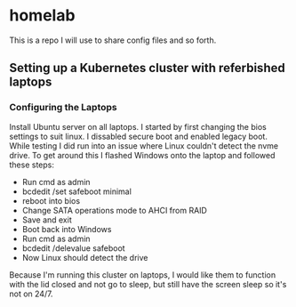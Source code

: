 # homelab
This is a repo I will use to share config files and so forth.


## Setting up a Kubernetes cluster with referbished laptops

### Configuring the Laptops

  Install Ubuntu server on all laptops. I started by first changing the bios settings to suit linux. I dissabled secure boot and enabled legacy boot. While testing I did run into an issue where Linux couldn't detect the nvme drive. To get around this I flashed Windows onto the laptop and followed these steps:

  * Run cmd as admin
  * bcdedit /set safeboot minimal
  * reboot into bios
  * Change SATA operations mode to AHCI from RAID
  * Save and exit
  * Boot back into Windows
  * Run cmd as admin
  * bcdedit /delevalue safeboot
  * Now Linux should detect the drive

  Because I'm running this cluster on laptops, I would like them to function with the lid closed and not go to sleep, but still have the screen sleep so it's not on 24/7.

  


